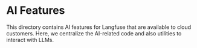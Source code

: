 # AI Features

This directory contains AI features for Langfuse that are available to cloud customers.
Here, we centralize the AI-related code and also utilities to interact with LLMs.
